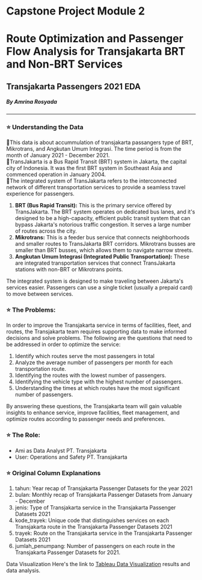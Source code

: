 # Capstone Project Module 2
# Route Optimization and Passenger Flow Analysis for Transjakarta BRT and Non-BRT Services
## Transjakarta Passengers 2021 EDA
##### By Amrina Rosyada
<hr>

### ⭐️ Understanding the Data
🌸This data is about accummulation of transjakarta passangers type of BRT, Mikrotrans, and Angkutan Umum Integrasi. The time period is from the month of January 2021 - December 2021.   
🌸TransJakarta is a Bus Rapid Transit (BRT) system in Jakarta, the capital city of Indonesia. It was the first BRT system in Southeast Asia and commenced operation in January 2004.   
🌸The integrated system of TransJakarta refers to the interconnected network of different transportation services to provide a seamless travel experience for passengers.

1. **BRT (Bus Rapid Transit):** This is the primary service offered by TransJakarta. The BRT system operates on dedicated bus lanes, and it's designed to be a high-capacity, efficient public transit system that can bypass Jakarta's notorious traffic congestion. It serves a large number of routes across the city.
2. **Mikrotrans:** This is a feeder bus service that connects neighborhoods and smaller routes to TransJakarta BRT corridors. Mikrotrans busses are smaller than BRT busses, which allows them to navigate narrow streets.
3. **Angkutan Umum Integrasi (Integrated Public Transportation):** These are integrated transportation services that connect TransJakarta stations with non-BRT or Mikrotrans points.

The integrated system is designed to make traveling between Jakarta's services easier. Passengers can use a single ticket (usually a prepaid card) to move between services.

### ⭐️ The Problems:
In order to improve the Transjakarta service in terms of facilities, fleet, and routes, the Transjakarta team requires supporting data to make informed decisions and solve problems. The following are the questions that need to be addressed in order to optimize the service:

1. Identify which routes serve the most passengers in total 
2. Analyze the average number of passengers per month for each transportation route.
3. Identifying the routes with the lowest number of passengers.  
4. Identifying the vehicle type with the highest number of passengers.   
5. Understanding the times at which routes have the most significant number of passengers.   

By answering these questions, the Transjakarta team will gain valuable insights to enhance service, improve facilities, fleet management, and optimize routes according to passenger needs and preferences.

### ⭐️ The Role:
- Ami as Data Analyst PT. Transjakarta
- User: Operations and Safety PT. Transjakarta

### ⭐️ Original Column Explanations
1. tahun: Year recap of Transjakarta Passenger Datasets for the year 2021
2. bulan: Monthly recap of Transjakarta Passenger Datasets from January - December
3. jenis: Type of Transjakarta service in the Transjakarta Passenger Datasets 2021
4. kode_trayek: Unique code that distinguishes services on each Transjakarta route in the Transjakarta Passenger Datasets 2021
5. trayek: Route on the Transjakarta service in the Transjakarta Passenger Datasets 2021
6. jumlah_penumpang: Number of passengers on each route in the Transjakarta Passenger Datasets for 2021.

Data Visualization
Here's the link to [Tableau Data Visualization](https://public.tableau.com/app/profile/amrina.rosyada4149/viz/Transjakarta_Analysis/Story1?publish=yes) results and data analysis.
